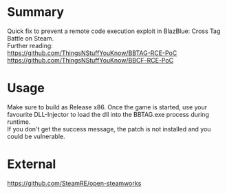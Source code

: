 # Summary
Quick fix to prevent a remote code execution exploit in BlazBlue: Cross Tag Battle on Steam.\
Further reading:\
https://github.com/ThingsNStuffYouKnow/BBTAG-RCE-PoC \
https://github.com/ThingsNStuffYouKnow/BBCF-RCE-PoC

# Usage
Make sure to build as Release x86. Once the game is started, use your favourite DLL-Injector to load the dll into the BBTAG.exe process during runtime.\
If you don't get the success message, the patch is not installed and you could be vulnerable.

# External
https://github.com/SteamRE/open-steamworks
